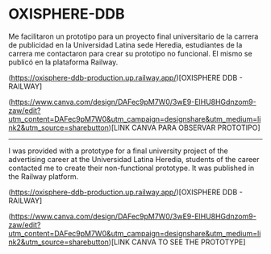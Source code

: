 # OXISPHERE-DDB

Me facilitaron un prototipo para un proyecto final universitario de la carrera de publicidad en la Universidad Latina sede Heredia, estudiantes de la carrera me contactaron para crear su prototipo no funcional. El mismo se publicó en la plataforma Railway.

(https://oxisphere-ddb-production.up.railway.app/)[OXISPHERE DDB - RAILWAY]

(https://www.canva.com/design/DAFec9pM7W0/3wE9-ElHU8HGdnzom9-zaw/edit?utm_content=DAFec9pM7W0&utm_campaign=designshare&utm_medium=link2&utm_source=sharebutton)[LINK CANVA PARA OBSERVAR PROTOTIPO]

------

I was provided with a prototype for a final university project of the advertising career at the Universidad Latina Heredia, students of the career contacted me to create their non-functional prototype. It was published in the Railway platform.

(https://oxisphere-ddb-production.up.railway.app/)[OXISPHERE DDB - RAILWAY]

(https://www.canva.com/design/DAFec9pM7W0/3wE9-ElHU8HGdnzom9-zaw/edit?utm_content=DAFec9pM7W0&utm_campaign=designshare&utm_medium=link2&utm_source=sharebutton)[LINK CANVA TO SEE THE PROTOTYPE]
